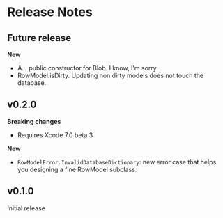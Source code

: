 Release Notes
=============

## Future release

**New**

- A... public constructor for Blob. I know, I'm sorry.
- RowModel.isDirty. Updating non dirty models does not touch the database.


## v0.2.0

**Breaking changes**

- Requires Xcode 7.0 beta 3

**New**

- `RowModelError.InvalidDatabaseDictionary`: new error case that helps you designing a fine RowModel subclass.


## v0.1.0

Initial release
